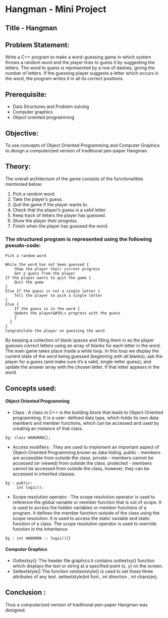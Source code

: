 # Hangman - Mini Project

## Title - Hangman
## Problem Statement:
Write a C++ program to make a word-guessing game in which system throws a random word and the player tries to guess it by suggesting the letters. The word to guess is represented by a row of dashes, giving the number of letters. If the guessing player suggests a letter which occurs in the word, the program writes it in all its correct positions.

## Prerequisite: 
* Data Structures and Problem solving 
* Computer graphics
* Object oriented programming

## Objective: 
To use concepts of Object Oriented Programming and Computer Graphics to design a computerized version of traditional pen-paper Hangman.

## Theory:
The overall architecture of the game consists of the functionalities mentioned below:
1. Pick a random word.
2. Take the player’s guess.
3. Quit the game if the player wants to.
4. Check that the player’s guess is a valid letter.
5. Keep track of letters the player has guessed.
6. Show the player their progress.
7. Finish when the player has guessed the word.

### The structured program is represented using the following pseudo-code:
```
Pick a random word

While the word has not been guessed {
    Show the player their current progress
    Get a guess from the player
If the player wants to quit the game {
    Quit the game
}
Else If the guess is not a single letter {
    Tell the player to pick a single letter
}
Else {
    If the guess is in the word {
    Update the player&#39;s progress with the guess
    }
  }
}
Congratulate the player on guessing the word
```

By keeping a collection of blank spaces and filling them in as the player guesses correct letters using an
array of blanks for each letter in the word. The main game takes place inside a while loop. In this loop we
display the current state of the word being guessed (beginning with all blanks); ask the player for a guess
(and make sure it’s a valid, single-letter guess); and update the answer array with the chosen letter, if that
letter appears in the word.

## Concepts used:
#### Object Oriented Programming
* Class : A class in C++ is the building block that leads to Object-Oriented programming. It is a user-
defined data type, which holds its own data members and member functions, which can be accessed
and used by creating an instance of that class.
```
Eg: class HANGMAN{};
```
* Access modifiers : They are used to implement an important aspect of Object-Oriented Programming
known as data hiding.
public - members are accessible from outside the class.
private - members cannot be accessed (or viewed) from outside the class.
protected - members cannot be accessed from outside the class, however, they can be accessed in
inherited classes.
```
Eg : public:
     int logic();
```
* Scope resolution operator : The scope resolution operator is used to reference the global variable or
member function that is out of scope.
It is used to access the hidden variables or member functions of a program.
It defines the member function outside of the class using the scope resolution.
It is used to access the static variable and static function of a class.
The scope resolution operator is used to override function in the Inheritance
```
Eg : int HANGMAN :: logic(){}
```
#### Computer Graphics
* Outtextxy():
The header file graphics.h contains outtextxy() function which displays the text or string at a specified
point (x, y) on the screen.
* Settextstyle()
The function setstextstyle() is used to set these three attributes of any text.
settextstyle(int font , int direction , int charsize);

## Conclusion : 
Thus a computerized version of traditional pen-paper Hangman was designed.
